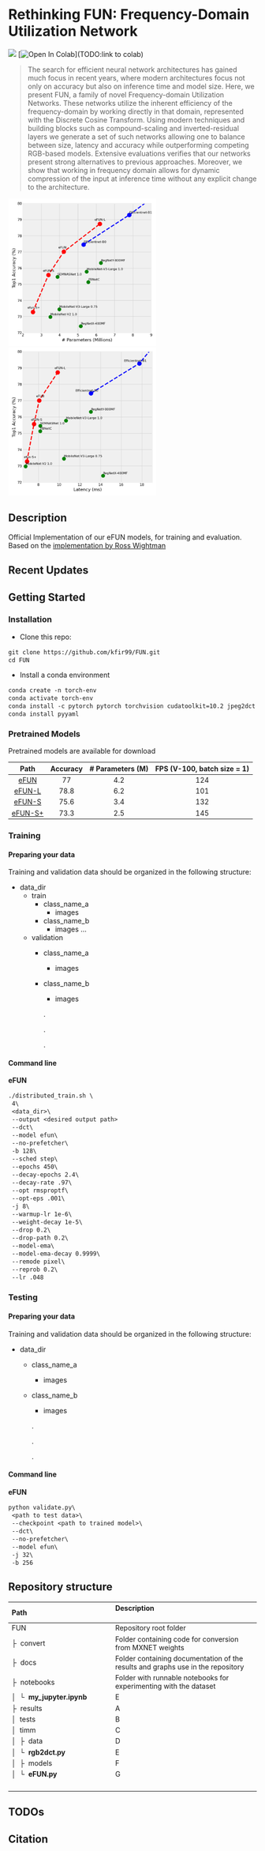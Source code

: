 # Rethinking FUN: Frequency-Domain Utilization Network  
  <a href="https://opensource.org/licenses/MIT"><img src="https://img.shields.io/badge/License-MIT-yellow.svg"></a>
  [![Open In Colab](https://colab.research.google.com/assets/colab-badge.svg)](TODO:link to colab)

> The search for efficient neural network architectures has gained much focus in recent years, where modern architectures focus not only on accuracy but also on inference time and model size. Here, we present FUN, a family of novel Frequency-domain Utilization Networks. These networks utilize the inherent efficiency of the frequency-domain by working directly in that domain, represented with the Discrete Cosine Transform. Using modern techniques and building blocks such as compound-scaling and inverted-residual layers we generate a set of such networks allowing one to balance between size, latency and accuracy while outperforming competing RGB-based models. Extensive evaluations verifies that our networks present strong alternatives to previous approaches. Moreover, we show that working in frequency domain allows for dynamic compression of the input at inference time without any explicit change to the architecture.

<p float="left">
  <img src="/docs/FUN/acc_vs_size.png" width="300" />
  <img src="/docs/FUN/acc_vs_latency.png" width="300" />
</p>

## Description   
Official Implementation of our eFUN models, for training and evaluation.
Based on the [implementation by Ross Wightman](https://github.com/rwightman/pytorch-image-models) 

## Recent Updates
 
 
## Getting Started

### Installation
- Clone this repo:
``` 
git clone https://github.com/kfir99/FUN.git
cd FUN
```
- Install a conda environment
```
conda create -n torch-env
conda activate torch-env
conda install -c pytorch pytorch torchvision cudatoolkit=10.2 jpeg2dct
conda install pyyaml
```

### Pretrained Models
Pretrained models are available for download

| Path | Accuracy | # Parameters (M) | FPS (V-100, batch size = 1)
| :---: | :----------: | :----------: | :----------: 
|[eFUN](https://drive.google.com/file/d/1PJqh98ZFkuTvY-bP_Ahr3II5_ea2BLFL/view?usp=sharing)  | 77 | 4.2 | 124 
|[eFUN-L](https://drive.google.com/file/d/1p3bzYJZcXfAOtBPb0G_aCYqYtUDA7I0i/view?usp=sharing)  | 78.8 | 6.2 | 101
|[eFUN-S](https://drive.google.com/file/d/16jRPzDhNAADd8TcTa-ADIKkHjunkOpru/view?usp=sharing)  | 75.6 | 3.4 | 132
|[eFUN-S+](https://drive.google.com/file/d/1DFuFt8HYOTu01b8W86a89KpvAQUqG2I7/view?usp=sharing) | 73.3 | 2.5 | 145

### Training
#### Preparing your data
Training and validation data should be organized in the following structure: 
* data_dir
    * train
        * class_name_a
            * images
        * class_name_b
            * images
        ...
    * validation
        * class_name_a
            * images
        * class_name_b
            * images
        
            .
        
            .
        
            .
#### Command line
**eFUN**
```
./distributed_train.sh \
 4\
 <data_dir>\
 --output <desired output path>
 --dct\ 
 --model efun\
 --no-prefetcher\
 -b 128\
 --sched step\
 --epochs 450\
 --decay-epochs 2.4\
 --decay-rate .97\
 --opt rmsproptf\
 --opt-eps .001\
 -j 8\
 --warmup-lr 1e-6\
 --weight-decay 1e-5\
 --drop 0.2\ 
 --drop-path 0.2\
 --model-ema\
 --model-ema-decay 0.9999\ 
 --remode pixel\
 --reprob 0.2\
 --lr .048
```

### Testing
#### Preparing your data
Training and validation data should be organized in the following structure: 
* data_dir
    * class_name_a
        * images
    * class_name_b
        * images
        
        .
    
        .
    
        .
#### Command line
**eFUN**
```
python validate.py\
 <path to test data>\
 --checkpoint <path to trained model>\
 --dct\
 --no-prefetcher\
 --model efun\
 -j 32\
 -b 256
```

## Repository structure
| Path | Description <img width=200>
| :--- | :---
| FUN | Repository root folder
| &boxvr;&nbsp; convert | Folder containing code for conversion from MXNET weights
| &boxvr;&nbsp; docs | Folder containing documentation of the results and graphs use in the repository
| &boxvr;&nbsp; notebooks | Folder with runnable notebooks for experimenting with the dataset
| &boxv;&nbsp; &boxur;&nbsp; **my_jupyter.ipynb** | E
| &boxvr;&nbsp; results | A
| &boxv;&nbsp; tests | B
| &boxv;&nbsp; timm | C
| &boxv;&nbsp; &boxvr;&nbsp; data | D
| &boxv;&nbsp; &boxur;&nbsp; **rgb2dct.py** | E
| &boxv;&nbsp; &boxvr;&nbsp; models | F
| &boxv;&nbsp; &boxur;&nbsp; **eFUN.py** | G
| <img width=300> | <img>

## TODOs

## Citation

